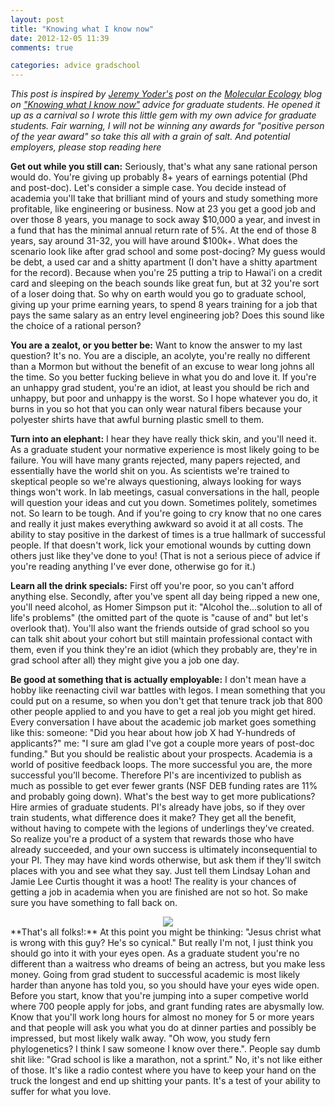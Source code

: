 ```yaml
---
layout: post
title: "Knowing what I know now"
date: 2012-12-05 11:39
comments: true

categories: advice gradschool 
---
```


*This post is inspired by [Jeremy Yoder's](http://www.denimandtweed.com/) post on the [Molecular Ecology](http://www.molecularecologist.com/) blog on ["Knowing what I know now"](http://www.molecularecologist.com/2012/11/knowing-what-i-know-now-grad-school-jeremy-yoder/) advice for graduate students.  He opened it up as a carnival so I wrote this little gem with my own advice for graduate students.  Fair warning, I will not be winning any awards for "positive person of the year award" so take this all with a grain of salt. And potential employers, please stop reading here*
<!-- more -->
**Get out while you still can:**  Seriously, that's what any sane rational person would do.  You're giving up probably 8+ years of earnings potential (Phd and post-doc).  Let's consider a simple case.  You decide instead of academia you'll take that brilliant mind of yours and study something more profitable, like engineering or business.  Now at 23 you get a good job and over those 8 years, you manage to sock away $10,000 a year, and invest in a fund that has the minimal annual return rate of 5%.  At the end of those 8 years, say around 31-32, you will have around $100k+. What does the scenario look like after grad school and some post-docing?  My guess would be debt, a used car and a shitty apartment (I don't have a shitty apartment for the record).  Because when you're 25 putting a trip to Hawai'i on a credit card and sleeping on the beach sounds like great fun, but at 32 you're sort of a loser doing that.  So why on earth would you go to graduate school, giving up your prime earning years, to spend 8 years training for a job that pays the same salary as an entry level engineering job?  Does this sound like the choice of a rational person?



**You are a zealot, or you better be:** Want to know the answer to my last question?  It's no.  You are a disciple, an acolyte, you're really no different than a Mormon but without the benefit of an excuse to wear long johns all the time.  So you better fucking believe in what you do and love it.  If you're an unhappy grad student, you're an idiot, at least you should be rich and unhappy, but poor and unhappy is the worst.  So I hope whatever you do, it burns in you so hot that you can only wear natural fibers because your polyester shirts have that awful burning plastic smell to them.  

**Turn into an elephant:** I hear they have really thick skin, and you'll need it.  As a graduate student your normative experience is most likely going to be failure.  You will have many grants rejected, many papers rejected, and essentially have the world shit on you.  As scientists we're trained to skeptical people so we're always questioning, always looking for ways things won't work.  In lab meetings, casual conversations in the hall, people will question your ideas and cut you down.  Sometimes politely, sometimes not.  So learn to be tough.  And if you're going to cry know that no one cares and really it just makes everything awkward so avoid it at all costs.  The ability to stay positive in the darkest of times is a true hallmark of successful people.  If that doesn't work, lick your emotional wounds by cutting down others just like they've done to you! (That is not a serious piece of advice if you're reading anything I've ever done, otherwise go for it.)

**Learn all the drink specials:**  First off you're poor, so you can't afford anything else.  Secondly, after you've spent all day being ripped a new one, you'll need alcohol, as Homer Simpson put it: "Alcohol the...solution to all of life's problems"  (the omitted part of the quote is "cause of and" but let's overlook that).  You'll also want the friends outside of grad school so you can talk shit about your cohort but still maintain professional contact with them, even if you think they're an idiot (which they probably are, they're in grad school after all) they might give you a job one day.

**Be good at something that is actually employable:**  I don't mean have a hobby like reenacting civil war battles with legos.  I mean something that you could put on a resume, so when you don't get that tenure track job that 800 other people applied to and you have to get a real job you might get hired.  Every conversation I have about the academic job market goes something like this: 
someone: "Did you hear about how job X had Y-hundreds of applicants?"
me: "I sure am glad I've got a couple more years of post-doc funding."
But you should be realistic about your prospects.  Academia is a world of positive feedback loops.  The more successful you are, the more successful you'll become.  Therefore PI's are incentivized to publish as much as possible to get ever fewer grants (NSF DEB funding rates are 11% and probably going down).  What's the best way to get more publications?  Hire armies of graduate students.  PI's already have jobs, so if they over train students, what difference does it make?  They get all the benefit, without having to compete with the legions of underlings they've created.  So realize you're a product of a system that rewards those who have already succeeded, and your own success is ultimately inconsequential to  your PI.  They may have kind words otherwise, but ask them if they'll switch places with you and see what they say.  Just tell them Lindsay Lohan and Jamie Lee Curtis thought it was a hoot! The reality is your chances of getting a job in academia when you are finished are not so hot.  So make sure you have something to fall back on.

<center>
<img src="http://www.connectinguscities.com/wp-content/uploads/2012/05/looking-for-an-exhaustive-account-of-toad-suck-dazes-stuck-on-a-truck-contest-1.jpg">

</center>
**That's all folks!:** At this point you might be thinking: "Jesus christ what is wrong with this guy?  He's so cynical."  But really I'm not, I just think you should go into it with your eyes open.  As a graduate student you're no different than a waitress who dreams of being an actress, but you make less money.  Going from grad student to successful academic is most likely harder than anyone has told you, so you should have your eyes wide open.  Before you start, know that you're jumping into a super competive world where 700 people apply for jobs, and grant funding rates are abysmally low.  Know that you'll work long hours for almost no money for 5 or more years and that people will ask you what you do at dinner parties and possibly be impressed, but most likely walk away.  "Oh wow, you study fern phylogenetics?  I think I saw someone I know over there.".  People say dumb shit like: "Grad school is like a marathon, not a sprint." No, it's not like either of those.  It's like a radio contest where you have to keep your hand on the truck the longest and end up shitting your pants.  It's a test of your ability to suffer for what you love.  







